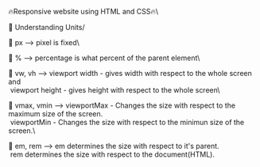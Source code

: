 🔥Responsive website using HTML and CSS🔥\



🎯 Understanding Units/



🎈 px --> pixel is fixed\

🎈 % --> percentage is what percent of the parent element\

🎈 vw, vh --> viewport width - gives width with respect
                                to the whole screen and\
                 &nbsp;viewport height - gives height with respect 
                                 to the whole screen\
                                 
🎈 vmax, vmin --> viewportMax - Changes the size with
                                respect to the maximum 
                                size of the screen.\
                &nbsp;viewportMin - Changes the size with
                                 respect to the minimun 
                                 size of the screen.\
                                 
🎈 em, rem --> em determines the size with respect to it's
                parent.\
            &nbsp;rem determines the size with respect to the
                document(HTML).

